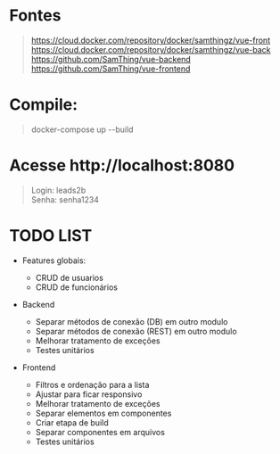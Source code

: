 # Fontes
> https://cloud.docker.com/repository/docker/samthingz/vue-front  
> https://cloud.docker.com/repository/docker/samthingz/vue-back  
> https://github.com/SamThing/vue-backend  
> https://github.com/SamThing/vue-frontend  

# Compile:
> docker-compose up --build

# Acesse http://localhost:8080
> Login: leads2b  
> Senha: senha1234

# TODO LIST

* Features globais:
    * CRUD de usuarios
    * CRUD de funcionários

* Backend
    * Separar métodos de conexão (DB) em outro modulo
    * Separar métodos de conexão (REST) em outro modulo
    * Melhorar tratamento de exceções
    * Testes unitários

* Frontend
    * Filtros e ordenação para a lista
    * Ajustar para ficar responsivo
    * Melhorar tratamento de exceções
    * Separar elementos em componentes
    * Criar etapa de build
    * Separar componentes em arquivos
    * Testes unitários